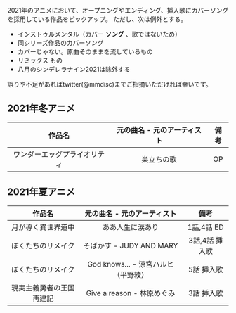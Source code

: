 2021年のアニメにおいて、オープニングやエンディング、挿入歌にカバーソングを採用している作品をピックアップ。
ただし、次は例外とする。

- インストゥルメンタル（カバー **ソング** 、歌ではないため）
- 同シリーズ作品のカバーソング
- カバーじゃない。原曲そのままを流しているもの
- リミックス もの
- 八月のシンデレラナイン2021は除外する

誤りや不足があればtwitter(@mmdisc)までご指摘いただければ幸いです。

## 2021年冬アニメ

|作品名|元の曲名 - 元のアーティスト|備考|
|:-:|:-:|:-:|
|ワンダーエッグプライオリティ|巣立ちの歌|OP|

## 2021年夏アニメ

|作品名|元の曲名 - 元のアーティスト|備考|
|:-:|:-:|:-:|
|月が導く異世界道中|ああ人生に涙あり|1話,4話 ED|
|ぼくたちのリメイク|そばかす - JUDY AND MARY|3話,4話 挿入歌|
|ぼくたちのリメイク|God knows... - 涼宮ハルヒ（平野綾）|5話 挿入歌|
|現実主義勇者の王国再建記|Give a reason - 林原めぐみ|3話 挿入歌|

